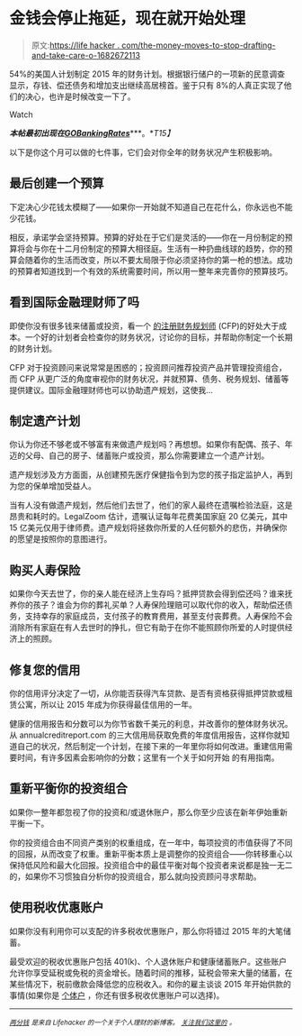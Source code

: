 # 金钱会停止拖延，现在就开始处理

> 原文:[https://life hacker . com/the-money-moves-to-stop-drafting-and-take-care-o-1682672113](https://lifehacker.com/the-money-moves-to-stop-procrastinating-and-take-care-o-1682672113)

54%的美国人计划制定 2015 年的财务计划。根据银行储户的一项新的民意调查 显示，存钱、偿还债务和增加支出继续高居榜首。鉴于只有 8%的人真正实现了他们的决心，也许是时候改变一下了。

Watch

***本帖最初出现在***[***GOBankingRates***](http://www.gobankingrates.com/personal-finance/7-ways-give-finances-facelift-january/)***。**T15】*

以下是你这个月可以做的七件事，它们会对你全年的财务状况产生积极影响。

## 最后创建一个预算

下定决心少花钱太模糊了——如果你一开始就不知道自己在花什么，你永远也不能少花钱。

相反，承诺学会坚持预算。预算的好处在于它们是灵活的——你在一月份制定的预算将会与你在十二月份制定的预算大相径庭。生活有一种扔曲线球的趋势，你的预算会随着你的生活而改变，所以不要太局限于你必须坚持你的第一枪的想法。成功的预算者知道找到一个有效的系统需要时间，所以用一整年来完善你的预算技巧。

## 看到国际金融理财师了吗

即使你没有很多钱来储蓄或投资，看一个 [的注册财务规划师](http://www.gobankingrates.com/banking/choosing-financial-planners-affordable-bank-account/) (CFP)的好处大于成本。一个好的计划者会检查你的财务状况，讨论你的目标，并帮助你制定一个长期的财务计划。

CFP 对于投资顾问来说常常是困惑的；投资顾问推荐投资产品并管理投资组合，而 CFP 从更广泛的角度审视你的财务状况，并就预算、债务、税务规划、储蓄等提供建议。国际金融理财师也可以协助遗产规划，这使我…

## 制定遗产计划

你认为你还不够老或不够富有来做遗产规划吗？再想想。如果你有配偶、孩子、年迈的父母、自己的房子、储蓄账户或投资，那么你需要建立一个遗产计划。

遗产规划涉及方方面面，从创建预先医疗保健指令到为您的孩子指定监护人，再到为您的保单增加受益人。

当有人没有做遗产规划，然后他们去世了，他们的家人最终在遗嘱检验法庭，这是昂贵和耗时的。LegalZoom 估计，遗嘱认证每年花费美国家庭 20 亿美元，其中 15 亿美元仅用于律师费。遗产规划将拯救你所爱的人任何额外的悲伤，并确保你的愿望是按照你的意图进行。

## 购买人寿保险

如果你今天去世了，你的亲人能在经济上生存吗？抵押贷款会得到偿还吗？谁来抚养你的孩子？谁会为你的葬礼买单？人寿保险理赔可以取代你的收入，帮助偿还债务，支持幸存的家庭成员，支付孩子的教育费用，甚至支付丧葬费。人寿保险不会消除所有家庭在有人去世时的挣扎，但它有助于在你不能照顾你所爱的人时提供经济上的照顾。

## 修复您的信用

你的信用评分决定了一切，从你能否获得汽车贷款、是否有资格获得抵押贷款或租赁公寓，所以让 2015 年成为你获得最佳信用的一年。

健康的信用报告和分数可以为你节省数千美元的利息，并改善你的整体财务状况。从 annualcreditreport.com 的三大信用局获取免费的年度信用报告，这样你就知道自己的状况，然后制定一个计划，在接下来的一年里你将如何改进。重建信用需要时间，有许多因素会影响你的分数；这里有一个关于如何开始 的有用指南。

## 重新平衡你的投资组合

如果你一整年都忽视了你的投资和/或退休账户，那么你至少应该在新年伊始重新平衡一下。

你的投资组合由不同资产类别的权重组成，在一年中，每项投资的市值获得了不同的回报，从而改变了权重。重新平衡本质上是调整你的投资组合——你转移重心以保持低风险和最大化回报。投资组合中的最佳平衡对每个投资者来说都是独一无二的，如果你不习惯独自分析你的投资组合，那么就向投资顾问寻求帮助。

## 使用税收优惠账户

如果你没有利用你可以支配的许多税收优惠账户，那么你将错过 2015 年的大笔储蓄。

最受欢迎的税收优惠账户包括 401(k)、个人退休账户和健康储蓄账户。这些账户允许你享受延税或免税的资金增长。随着时间的推移，延税会带来大量的储蓄，在某些情况下，税前缴款会降低您的应税收入。和你的雇主谈谈 2015 年开始供款的事情(如果你是 [个体户](http://www.gobankingrates.com/personal-finance/save-retirement-self-employed/) ，你还有很多税收优惠账户可以选择)。

* * *

[*<small>两分钱</small>*](http://ift.tt/MNrhmo) <small>*是来自 Lifehacker 的一个关于个人理财的新博客。*</small> [*<small>关注我们这里的</small>*](http://ift.tt/1cudqxU) *<small>。</small>*